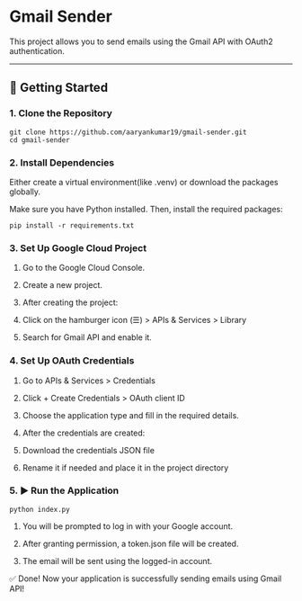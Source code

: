 # Gmail Sender

This project allows you to send emails using the Gmail API with OAuth2 authentication.

---

## 🚀 Getting Started

### 1. Clone the Repository

```
git clone https://github.com/aaryankumar19/gmail-sender.git
cd gmail-sender
```

### 2. Install Dependencies
Either create a virtual environment(like .venv) or download the packages globally.

Make sure you have Python installed. Then, install the required packages:
```
pip install -r requirements.txt
```
### 3. Set Up Google Cloud Project
1. Go to the Google Cloud Console.

2. Create a new project.

3. After creating the project:

4. Click on the hamburger icon (☰) > APIs & Services > Library

5. Search for Gmail API and enable it.

### 4. Set Up OAuth Credentials
1. Go to APIs & Services > Credentials

2. Click + Create Credentials > OAuth client ID

3. Choose the application type and fill in the required details.

4. After the credentials are created:

5. Download the credentials JSON file

6. Rename it if needed and place it in the project directory

### 5. ▶️ Run the Application
```
python index.py
```
1. You will be prompted to log in with your Google account.

2. After granting permission, a token.json file will be created.

3. The email will be sent using the logged-in account.

✅ Done!
Now your application is successfully sending emails using Gmail API!